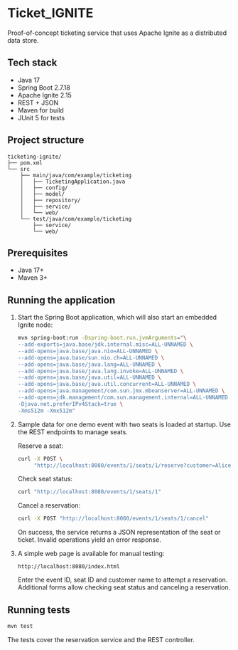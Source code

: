 # Ticket_IGNITE

Proof-of-concept ticketing service that uses Apache Ignite as a
distributed data store.

## Tech stack

- Java 17
- Spring Boot 2.7.18
- Apache Ignite 2.15
- REST + JSON
- Maven for build
- JUnit 5 for tests

## Project structure

```text
ticketing-ignite/
├── pom.xml
└── src
    ├── main/java/com/example/ticketing
    │   ├── TicketingApplication.java
    │   ├── config/
    │   ├── model/
    │   ├── repository/
    │   ├── service/
    │   └── web/
    └── test/java/com/example/ticketing
        ├── service/
        └── web/
```

## Prerequisites

- Java 17+
- Maven 3+

## Running the application

1. Start the Spring Boot application, which will also start an embedded
   Ignite node:

   ```bash
   mvn spring-boot:run -Dspring-boot.run.jvmArguments="\
   --add-exports=java.base/jdk.internal.misc=ALL-UNNAMED \
   --add-opens=java.base/java.nio=ALL-UNNAMED \
   --add-opens=java.base/sun.nio.ch=ALL-UNNAMED \
   --add-opens=java.base/java.lang=ALL-UNNAMED \
   --add-opens=java.base/java.lang.invoke=ALL-UNNAMED \
   --add-opens=java.base/java.util=ALL-UNNAMED \
   --add-opens=java.base/java.util.concurrent=ALL-UNNAMED \
   --add-opens=java.management/com.sun.jmx.mbeanserver=ALL-UNNAMED \
   --add-opens=jdk.management/com.sun.management.internal=ALL-UNNAMED \
   -Djava.net.preferIPv4Stack=true \
   -Xms512m -Xmx512m"
   ```

2. Sample data for one demo event with two seats is loaded at startup. Use
   the REST endpoints to manage seats.

   Reserve a seat:

   ```bash
   curl -X POST \
        "http://localhost:8080/events/1/seats/1/reserve?customer=Alice"
   ```

   Check seat status:

   ```bash
   curl "http://localhost:8080/events/1/seats/1"
   ```

   Cancel a reservation:

   ```bash
   curl -X POST "http://localhost:8080/events/1/seats/1/cancel"
   ```

   On success, the service returns a JSON representation of the seat or
   ticket. Invalid operations yield an error response.

3. A simple web page is available for manual testing:

   ```
   http://localhost:8080/index.html
   ```

   Enter the event ID, seat ID and customer name to attempt a reservation.
   Additional forms allow checking seat status and canceling a reservation.

## Running tests

```bash
mvn test
```

The tests cover the reservation service and the REST controller.
